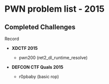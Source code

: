# PWN problem list - 2015

## Completed Challenges
Record

* **XDCTF 2015**
	- pwn200 (ret2_dl_runtime_resolve)

* **DEFCON CTF Quals 2015**
	- r0pbaby (basic rop)